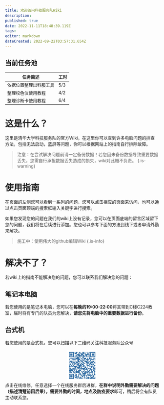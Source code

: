 ```yaml
---
title: 欢迎访问科技服务队Wiki
description: 
published: true
date: 2022-11-11T18:48:39.119Z
tags: 
editor: markdown
dateCreated: 2022-09-22T03:57:31.654Z
---
```


## 当前任务池
|   任务简述  |  工时  |
|  ----  | ----  |
| 依据位置整理出科服工具  | 5/3 |
| 整理校色仪使用教程  | 4/2 |
| 整理诊断卡使用教程 | 6/4 |

# 这是什么？
这里是清华大学科技服务队的官方Wiki，在这里你可以查到许多电脑问题的排查方法，包括无法启动，蓝屏等问题，你可以根据网站上的指南自行排除故障。
> 注意：在尝试解决问题前请一定备份数据！若您因未备份数据导致重要数据丢失，您需自行承担数据丢失造成的损失，wiki对此概不负责。
{.is-warning}

# 使用指南

在页面的左侧您可以看到一系列的问题，您可以点击相应的页面来访问，也可以通过点击页面顶端的搜索框输入关键字进行搜索。

如果您发现您的问题在我们的wiki上没有记录，您可以在页面底端的留言区域留下您的问题，我们将在后续进行添加。您也可以参考下面的方法到线下或者申请外勤来解决。

> 施工中：使用伟大的github编辑Wiki
{.is-info}


# 解决不了？
若wiki上的指南不能解决您的问题，您可以联系我们解决您的问题：

## 笔记本电脑
若您使用的是笔记本电脑，您可以在**每晚的19:00-22:00**将其带到C楼C224教室，届时将有专门的队员为您解决，**请您先将电脑中的重要数据进行备份**。

## 台式机
若您使用的是台式机，您可以扫描以下二维码关注科技服务队公众号<div align=center><img src="/img/4311664419334_.pic.jpg" width=20%></div>点击在线维修，任意选择一个在线服务群后进群，**在群中说明外勤需要解决的问题（描述清楚前因后果），需要外勤的时间，地点及防疫要求**即可，稍后将会有队员主动联系您。
  
 